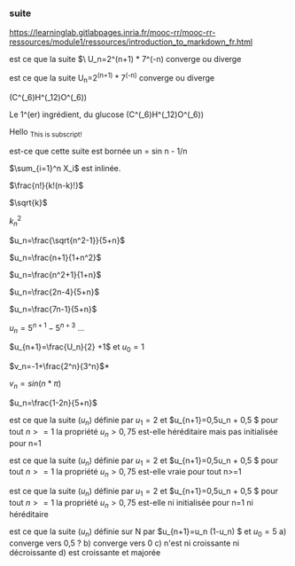 ### suite

https://learninglab.gitlabpages.inria.fr/mooc-rr/mooc-rr-ressources/module1/ressources/introduction_to_markdown_fr.html

est ce que la suite 
$\ U_n=2^(n+1) * 7^(-n) 
converge ou diverge

est ce que la suite U<sub>n</sub>=2<sup>(n+1)</sup> * 7<sup>(-n)</sup> converge ou diverge

 (C^(_6)H^(_12)O^(_6))

 Le 1^(er) ingrédient, du glucose (C^(_6)H^(_12)O^(_6))

 Hello <sub>This is subscript!</sub>

est-ce que cette suite est bornée 
 un = sin n - 1/n

$\sum_{i=1}^n X_i$ est inlinée.

$\frac{n!}{k!(n-k)!}$

$\sqrt{k}$

$k_n^2$

$u_n=\frac{\sqrt{n^2-1}}{5+n}$

$u_n=\frac{n+1}{1+n^2}$

$u_n=\frac{n^2+1}{1+n}$

$u_n=\frac{2n-4}{5+n}$

$u_n=\frac{7n-1}{5+n}$

$u_n=5^{n+1}-5^{n+3}$ ...

$u_{n+1}=\frac{U_n}{2} +1$ et $u_0=1$

$v_n=-1+\frac{2^n}{3^n}$*

$v_n=sin(n*\pi)$

$u_n=\frac{1-2n}{5+n}$

est ce que la suite ($u_n$) définie par $u_1=2$ et $u_{n+1}=0,5u_n + 0,5 $ pour tout $n>=1$ la propriété $u_n>0,75$ est-elle héréditaire mais pas initialisée pour n=1


est ce que la suite ($u_n$) définie par $u_1=2$ et $u_{n+1}=0,5u_n + 0,5 $ pour tout $n>=1$ la propriété $u_n>0,75$ est-elle vraie pour tout n>=1

est ce que la suite ($u_n$) définie par $u_1=2$ et $u_{n+1}=0,5u_n + 0,5 $ pour tout $n>=1$ la propriété $u_n>0,75$ est-elle ni initialisée pour n=1 ni héréditaire 

est ce que la suite ($u_n$) définie sur N par  $u_{n+1}=u_n  (1-u_n) $ et $u_0=5$ a) converge vers 0,5 ? b) converge vers 0 c) n'est ni croissante ni décroissante d) est croissante et majorée